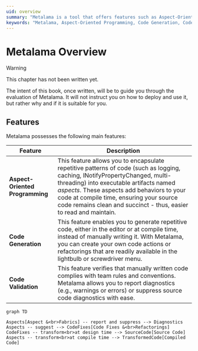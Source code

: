 ```yaml
---
uid: overview
summary: "Metalama is a tool that offers features such as Aspect-Oriented Programming, Code Generation, and Code Validation to improve code readability, generate repetitive code, and ensure code compliance with team rules."
keywords: "Metalama, Aspect-Oriented Programming, Code Generation, Code Validation, code readability, repetitive code, team rules, .NET, encapsulate repetitive patterns, generate repetitive code, verify code compliance"
---
```


# Metalama Overview

> [!WARNING]
> This chapter has not been written yet.

The intent of this book, once written, will be to guide you through the evaluation of Metalama. It will not instruct you on how to deploy and use it, but rather why and if it is suitable for you.

## Features

Metalama possesses the following main features:

| Feature | Description |
|---------|-------------|
| __Aspect-Oriented Programming__ | This feature allows you to encapsulate repetitive patterns of code (such as logging, caching, INotifyPropertyChanged, multi-threading) into executable artifacts named _aspects_. These aspects add behaviors to your code at compile time, ensuring your source code remains clean and succinct - thus, easier to read and maintain.
| __Code Generation__             | This feature enables you to generate repetitive code, either in the editor or at compile time, instead of manually writing it. With Metalama, you can create your own code actions or refactorings that are readily available in the lightbulb or screwdriver menu.
| __Code Validation__             | This feature verifies that manually written code complies with team rules and conventions. Metalama allows you to report diagnostics (e.g., warnings or errors) or suppress source code diagnostics with ease.

```mermaid
graph TD

Aspects[Aspect &<br>Fabrics] -- report and suppress --> Diagnostics
Aspects -- suggest --> CodeFixes[Code Fixes &<br>Refactorings]
CodeFixes -- transform<br>at design time --> SourceCode[Source Code]
Aspects -- transform<br>at compile time --> TransformedCode[Compiled Code]

```



